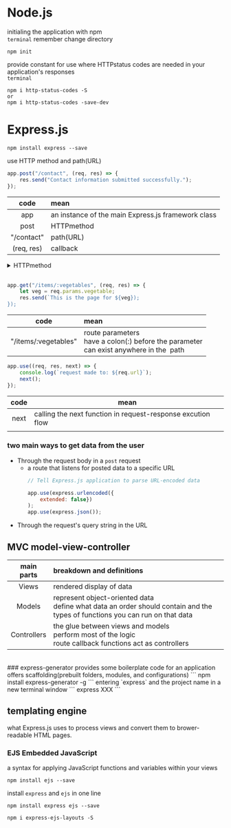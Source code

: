 # Node.js
initialing the application with npm<br>
`terminal` remember change directory
```
npm init
```
provide constant for use where HTTPstatus codes are needed in your application's responses<br>
`terminal`
```
npm i http-status-codes -S
or
npm i http-status-codes -save-dev
```
# Express.js

```
npm install express --save
```

use HTTP method and path(URL)

```js
app.post("/contact", (req, res) => {
    res.send("Contact information submitted successfully.");
});
```

|    code    | mean                                               |
| :--------: | :------------------------------------------------- |
|    app    | an instance of the main Express.js framework class |
|    post    | HTTPmethod                                         |
| "/contact" | path(URL)                                          |
| (req, res) | callback                                           |

<details><summary>HTTPmethod</summary>

- GET
- POST
- PUT
- HEAD
- DELETE
- PATCH
- OPTIONS
- CONNECT
- TRACE

</details>

<br>

```js
app.get("/items/:vegetables", (req, res) => {
    let veg = req.params.vegetable;
    res.send(`This is the page for ${veg});
});
```

|         code         | mean                                                                                              |
| :------------------: | :------------------------------------------------------------------------------------------------ |
| "/items/:vegetables" | route parameters<br />have a colon(:) before the parameter <br />can exist anywhere in the  path |

```javascript
app.use((req, res, next) => {
    console.log(`request made to: ${req.url}`);
    next();
});
```

| code | mean                                                        |
| :--: | ----------------------------------------------------------- |
| next | calling the next function in request-response excution flow |
|      |                                                             |

### two main ways to get data from the user

- Through the request body in a `post` request
  - a route that listens for posted data to a specific URL
    ```js
    // Tell Express.js application to parse URL-encoded data

    app.use(express.urlencoded({
        extended: false})
    );
    app.use(express.json());
    ```
- Through the request's query string in the URL

## MVC model-view-controller
|main parts|breakdown and definitions|
|:---:|:---|
|Views|rendered display of data|
|Models|represent object-oriented data<br>define what data an order should contain and the types of functions you can run on that data|
|Controllers|the glue between views and models<br>perform most of the logic<br>route callback functions act as controllers|
<br>
### express-generator
provides some boilerplate code for an application<br>
offers scaffolding(prebuilt folders, modules, and configurations)
```
npm install express-generator -g
```
entering `express` and the project name in a new terminal window
```
express XXX
```

## templating engine
what Express.js uses to process views and convert them to brower-readable HTML pages.

### EJS Embedded JavaScript
a syntax for applying JavaScript functions and variables within your views
```
npm install ejs --save
```
install `express` and `ejs` in one line
```
npm install express ejs --save
```

```
npm i express-ejs-layouts -S
```